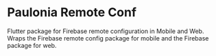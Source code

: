 # Paulonia Remote Conf

Flutter package for Firebase remote configuration in Mobile and Web. Wraps the Firebase remote config package for mobile and the Firebase package for web.

